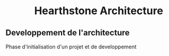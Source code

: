 <h1 style="text-align: center;">Hearthstone Architecture</h1>


## Developpement de l'architecture

<p>Phase d'initialisation d'un projet et de developpement</p>

